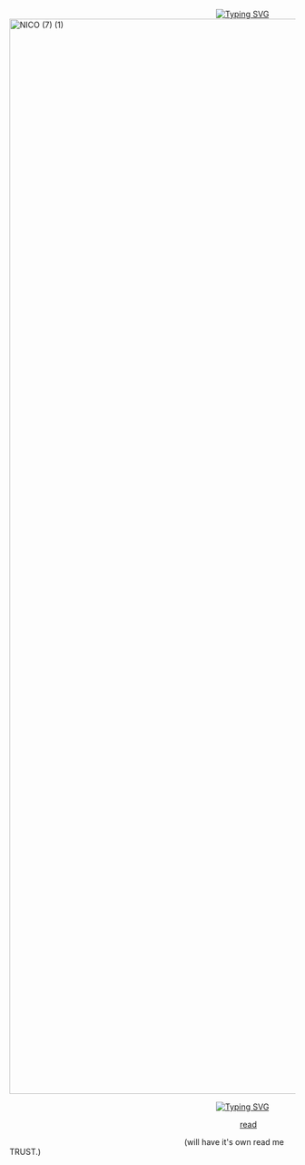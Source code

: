                           <a href="https://git.io/typing-svg"><img src="https://readme-typing-svg.demolab.com?font=Kalam&duration=4200&pause=1&color=E1A66E&width=435&lines=%40keithaustinn" alt="Typing SVG" /></a>
<img width="3780" height="1890" alt="NICO (7) (1)" src="https://github.com/user-attachments/assets/6d7118b5-277f-4f43-81e7-d2329535c796" />

                          <a href="https://git.io/typing-svg"><img src="https://readme-typing-svg.demolab.com?font=Kalam&duration=4200&pause=1&color=E1A66E&width=435&lines=%40keithaustinn" alt="Typing SVG" /></a>

                             [read](https://keithaustinn.straw.page/)

                      (will have it's own read me TRUST.)
